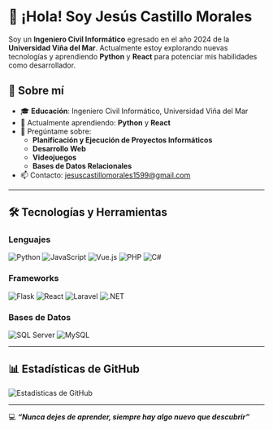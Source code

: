 # 👋 ¡Hola! Soy Jesús Castillo Morales

Soy un **Ingeniero Civil Informático** egresado en el año 2024 de la **Universidad Viña del Mar**. Actualmente estoy explorando nuevas tecnologías y aprendiendo **Python** y **React** para potenciar mis habilidades como desarrollador.

## 🌟 Sobre mí
- 🎓 **Educación**: Ingeniero Civil Informático, Universidad Viña del Mar
- 🌱 Actualmente aprendiendo: **Python** y **React**
- 💬 Pregúntame sobre:
  - **Planificación y Ejecución de Proyectos Informáticos**
  - **Desarrollo Web**
  - **Videojuegos**
  - **Bases de Datos Relacionales**
- 📫 Contacto: [jesuscastillomorales1599@gmail.com](mailto:jesuscastillomorales1599@gmail.com)

---

## 🛠️ Tecnologías y Herramientas
### Lenguajes
![Python](https://img.shields.io/badge/Python-3776AB?style=flat&logo=python&logoColor=white) 
![JavaScript](https://img.shields.io/badge/JavaScript-F7DF1E?style=flat&logo=javascript&logoColor=black) 
![Vue.js](https://img.shields.io/badge/Vue.js-4FC08D?style=flat&logo=vue.js&logoColor=white) 
![PHP](https://img.shields.io/badge/PHP-777BB4?style=flat&logo=php&logoColor=white)
![C#](https://img.shields.io/badge/C%23-239120?style=flat&logo=csharp&logoColor=white)

### Frameworks
![Flask](https://img.shields.io/badge/Flask-000000?style=flat&logo=flask&logoColor=white) 
![React](https://img.shields.io/badge/React-61DAFB?style=flat&logo=react&logoColor=black) 
![Laravel](https://img.shields.io/badge/Laravel-FF2D20?style=flat&logo=laravel&logoColor=white) 
![.NET](https://img.shields.io/badge/.NET-512BD4?style=flat&logo=dotnet&logoColor=white)

### Bases de Datos
![SQL Server](https://img.shields.io/badge/SQL%20Server-CC2927?style=flat&logo=microsoft%20sql%20server&logoColor=white) 
![MySQL](https://img.shields.io/badge/MySQL-4479A1?style=flat&logo=mysql&logoColor=white)

---

## 📊 Estadísticas de GitHub
![Estadísticas de GitHub](https://github-readme-stats.vercel.app/api?username=ouroboros1599&show_icons=true&theme=radical)

---

💻 **_“Nunca dejes de aprender, siempre hay algo nuevo que descubrir”_**
